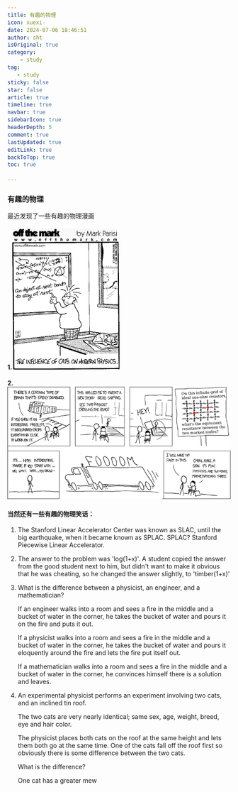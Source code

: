 ```yaml
---
title: 有趣的物理
icon: xuexi-
date: 2024-07-06 18:46:51
author: sht
isOriginal: true
category: 
    - study
tag:
   - study
sticky: false
star: false
article: true
timeline: true
navbar: true
sidebarIcon: true
headerDepth: 5
comment: true
lastUpdated: true
editLink: true
backToTop: true
toc: true

---
```


### 有趣的物理

最近发现了一些有趣的物理漫画

#### 1.![img](./01-fun-phy.assets/offthemark4.gif)

#### 2. ![img](./01-fun-phy.assets/nerd_sniping.png)



#### 当然还有一些有趣的物理笑话：

1. The Stanford Linear Accelerator Center was known as SLAC, until the big earthquake, when it became known as SPLAC.
    SPLAC? Stanford Piecewise Linear Accelerator.

2. The answer to the problem was 'log(1+x)'. A student copied the answer from the good student next to him, but didn't want to make it obvious that he was cheating, so he changed the answer slightly, to 'timber(1+x)'

3. What is the difference between a physicist, an engineer, and a mathematician?

    If an engineer walks into a room and sees a fire in the middle and a bucket of water in the corner, he takes the bucket of water and pours it on the fire and puts it out.

    If a physicist walks into a room and sees a fire in the middle and a bucket of water in the corner, he takes the bucket of water and pours it eloquently around the fire and lets the fire put itself out.

    If a mathematician walks into a room and sees a fire in the middle and a bucket of water in the corner, he convinces himself there is a solution and leaves.

4. An experimental physicist performs an experiment involving two cats, and an inclined tin roof.

    The two cats are very nearly identical; same sex, age, weight, breed, eye and hair color.

    The physicist places both cats on the roof at the same height and lets them both go at the same time. One of the cats fall off the roof first so obviously there is some difference between the two cats.

    What is the difference?

    One cat has a greater mew
